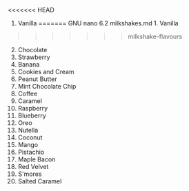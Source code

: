 <<<<<<< HEAD
1. Vanilla
=======
  GNU nano 6.2                 milkshakes.md                          1. Vanilla
>>>>>>> milkshake-flavours
2. Chocolate
3. Strawberry
4. Banana
5. Cookies and Cream
6. Peanut Butter
7. Mint Chocolate Chip
8. Coffee
9. Caramel
10. Raspberry
11. Blueberry
12. Oreo
13. Nutella
14. Coconut
15. Mango
16. Pistachio
17. Maple Bacon
18. Red Velvet
19. S'mores
20. Salted Caramel
